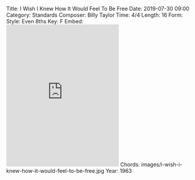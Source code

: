 Title: I Wish I Knew How It Would Feel To Be Free
Date: 2019-07-30 09:00
Category: Standards
Composer: Billy Taylor
Time: 4/4
Length: 16
Form:
Style: Even 8ths
Key: F
Embed: <iframe src="https://open.spotify.com/embed/user/thatdavidmiller/playlist/1gsO5rAhqooBahSZy4Z07O" width="300" height="380" frameborder="0" allowtransparency="true" allow="encrypted-media"></iframe>
Chords: images/i-wish-i-knew-how-it-would-feel-to-be-free.jpg
Year: 1963
